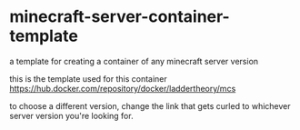 # minecraft-server-container-template
a template for creating a container of any minecraft server version

this is the template used for this container https://hub.docker.com/repository/docker/laddertheory/mcs

to choose a different version, change the link that gets curled to whichever server version you're looking for.
